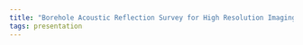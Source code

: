 ```yaml
---
title: "Borehole Acoustic Reflection Survey for High Resolution Imaging"
tags: presentation 
---
```

